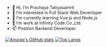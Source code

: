- 👋 Hi, I’m Prachaya Tatiyasamrit
- 👀 I’m interested in Full Stack Web Deverloper
- 🌱 I’m currently learning Vue.js and Node.js
- 💞️ I’m work at Infinity Code Co.,Ltd.
- 📫 Position Backend Deverloper.

<!---
sprite5641/sprite5641 is a ✨ special ✨ repository because its `README.md` (this file) appears on your GitHub profile.
You can click the Preview link to take a look at your changes.
--->

[![Anurag's GitHub stats](https://github-readme-stats.vercel.app/api?username=sprite5641&show_icons=true&theme=tokyonight)](https://github.com/anuraghazra/github-readme-stats)
[![Top Langs](https://github-readme-stats.vercel.app/api/top-langs/?username=sprite5641&langs_count=8)](https://github.com/anuraghazra/github-readme-stats)

